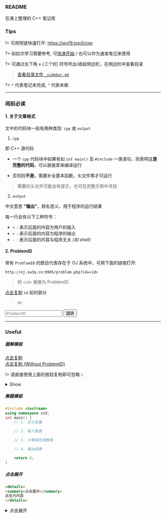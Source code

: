 ### README

在课上整理的 C++ 笔记库

### Tips

!> 可用短链快速打开: https://wyf9.top/t/cpp

?> 如初次学习需要参考, 可[快速开始](quickstart.md) / 也可以作为速查笔记来使用

?> 可通过左下角 `≡` *(三个杠)* 符号呼出/收起侧边栏，在侧边栏中查看目录

> [查看目录文件 `_sidebar.md`](./_sidebar.md)

?> `*` 代表笔记未完成, `^` 代表未做

<!--
no test:
2-10 to 2-24
3-1 to 3-6

undone:
3-7 to ...

(include)
-->

---

### **阅前必读**

#### 1. 关于文章格式

文中的代码块一般有两种类型: `cpp` 或 `output`

1. `cpp`

即 C++ 源代码

- 一个 `cpp` 代码块中如果有如 `int main()` 及 `#include` 一类语句，则表明这**是完整的代码**，可以直接拿来编译运行

- 否则则**不是**，需要补全基本函数，头文件等才可运行

> 需要的头文件可能会有提示，也可在完整示例中寻找

2. `output`

中文意思 **"输出"**，顾名思义，用于程序的运行结果

每一行会有以下三种符号：

- `< `: 表示后面的内容为用户的输入
- `> `: 表示后面的内容为程序的输出
- `- `: 表示后面的内容与程序无关 *(如 shell)*

#### 2. ProblemID

带有 `ProblemID` 的题目代表存在于 OJ 系统中，可用下面的链接打开:

```
http://oj.xw3q.cn:9905/problem.php?id=<id>
```

> 将 `<id>` 替换为 ProblemID

<div id="copy-3-id"><a href="javascript:copym('http://oj.xw3q.cn:9905/problem.php?id=', 'copy-3-id', '复制成功', 1000)">点击复制</a> <code>id</code> 前的部分</div>

> or:

<!-- script is in index: #1 p_note_cpp_readme_jump() -->

<input type="number" id="inputBox" name="inputBox" placeholder="ProblemID">
<button onclick="p_note_cpp_readme_jump()">跳转</button>

---

### Useful

##### 题解模板

<div id="copy-1"><a href="javascript:copym('**ProblemID**: ``\n\n**程序名**: \n\n**题目描述**: \n\n**输入**: \n\n**输出**: \n\n**样例输入**:\n```text\n\n```\n\n**样例输出**:\n```text\n\n```', 'copy-1', '复制成功', 1000)">点击复制</a></div>

<div id="copy-2"><a href="javascript:copym('**程序名**: \n\n**题目描述**: \n\n**输入**: \n\n**输出**: \n\n**样例输入**:\n```text\n\n```\n\n**样例输出**:\n```text\n\n```', 'copy-2', '复制成功', 1000)">点击复制 (Without ProblemID)</a></div>

!> 请直接使用上面的按钮复制即可忽略 `\`

<details>
<summary>Show</summary>

```md
**ProblemID**: ``

**程序名**: 

**题目描述**: 

**输入**: 

**输出**: 

**样例输入**:

\`\`\`text

\`\`\`

**样例输出**:

\`\`\`text

\`\`\`

```

</details>

##### 解题模板

```cpp
#include <iostream>
using namespace std;
int main() {
    // 1. 定义变量

    // 2. 输入数据

    // 3. 计算或处理数据

    // 4. 输出结果

    return 0;
}
```

##### 点击展开

```md
<details>
<summary>点击展开</summary>
此处为内容
</details>
```

<details>
<summary>点击展开</summary>
此处为内容
</details>